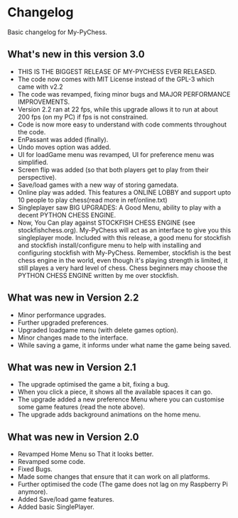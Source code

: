 
# Changelog

Basic changelog for My-PyChess.

## What's new in this version 3.0
- THIS IS THE BIGGEST RELEASE OF MY-PYCHESS EVER RELEASED.
- The code now comes with MIT License instead of the GPL-3 which came with v2.2
- The code was revamped, fixing minor bugs and MAJOR PERFORMANCE IMPROVEMENTS.
- Version 2.2 ran at 22 fps, while this upgrade allows it to run at about 200 fps (on my PC) if fps is not constrained.
- Code is now more easy to understand with code comments throughout the code.
- EnPassant was added (finally).
- Undo moves option was added.
- UI for loadGame menu was revamped, UI for preference menu was simplified.
- Screen flip was added (so that both players get to play from their perspective).
- Save/load games with a new way of storing gamedata.
- Online play was added. This features a ONLINE LOBBY and support upto 10 people to play chess(read more in ref/online.txt)
- Singleplayer saw BIG UPGRADES: A Good Menu, ability to play with a decent PYTHON CHESS ENGINE.
- Now, You Can play against STOCKFISH CHESS ENGINE (see stockfishchess.org). My-PyChess will act as an interface to give you this singleplayer mode. Included with this release, a good menu for stockfish and stockfish install/configure menu to help with installing and configuring stockfish with My-PyChess. Remember, stockfish is the best chess engine in the world, even though it's playing strength is limited, it still playes a very hard level of chess. Chess beginners may choose the PYTHON CHESS ENGINE written by me over stockfish.

## What was new in Version 2.2
- Minor performance upgrades.
- Further upgraded preferences.
- Upgraded loadgame menu (with delete games option).
- Minor changes made to the interface.
- While saving a game, it informs under what name the game being saved.

## What was new in Version 2.1
- The upgrade optimised the game a bit, fixing a bug.
- When you click a piece, it shows all the available spaces it can go.
- The upgrade added a new preference Menu where you can customise some game features (read the note above).
- The upgrade adds background animations on the home menu.

## What was new in Version 2.0
- Revamped Home Menu so That it looks better.
- Revamped some code.
- Fixed Bugs.
- Made some changes that ensure that it can work on all platforms.
- Further optimised the code (The game does not lag on my Raspberry Pi anymore).
- Added Save/load game features.
- Added basic SinglePlayer.
